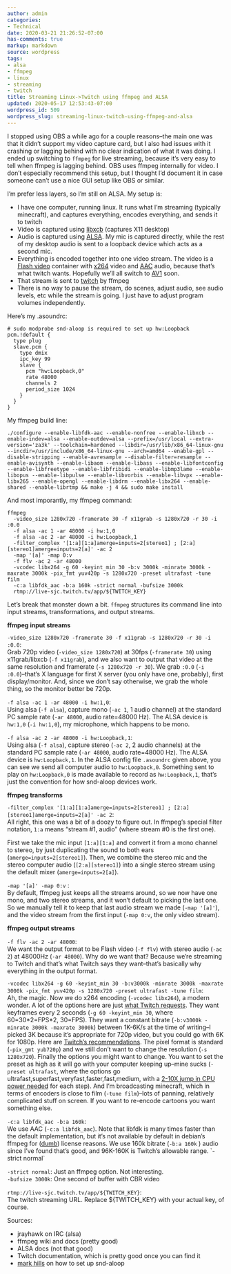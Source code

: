 ```yaml
---
author: admin
categories:
- Technical
date: 2020-03-21 21:26:52-07:00
has-comments: true
markup: markdown
source: wordpress
tags:
- alsa
- ffmpeg
- linux
- streaming
- twitch
title: Streaming Linux->Twitch using ffmpeg and ALSA
updated: 2020-05-17 12:53:43-07:00
wordpress_id: 509
wordpress_slug: streaming-linux-twitch-using-ffmpeg-and-alsa
---
```

I stopped using OBS a while ago for a couple reasons–the main one was that it didn’t support my video capture card, but I also had issues with it crashing or lagging behind with no clear indication of what it was doing. I ended up switching to `ffmpeg` for live streaming, because it’s very easy to tell when ffmpeg is lagging behind. OBS uses ffmpeg internally for video. I don’t especially recommend this setup, but I thought I’d document it in case someone can’t use a nice GUI setup like OBS or similar.

I’m prefer less layers, so I’m still on ALSA. My setup is:

-   I have one computer, running linux. It runs what I’m streaming (typically minecraft), and captures everything, encodes everything, and sends it to twitch
-   Video is captured using [libxcb](https://xcb.freedesktop.org/) (captures X11 desktop)
-   Audio is captured using [ALSA](https://en.wikipedia.org/wiki/Advanced_Linux_Sound_Architecture). My mic is captured directly, while the rest of my desktop audio is sent to a loopback device which acts as a second mic.
-   Everything is encoded together into one video stream. The video is a [Flash video](https://en.wikipedia.org/wiki/Flash_Video) container with [x264](https://en.wikipedia.org/wiki/X264) video and [AAC](https://en.wikipedia.org/wiki/Advanced_Audio_Coding) audio, because that’s what twitch wants. Hopefully we’ll all switch to [AV1](https://en.wikipedia.org/wiki/AV1) soon.
-   That stream is sent to [twitch](https://www.twitch.tv/) by ffmpeg
-   There is no way to pause the stream, do scenes, adjust audio, see audio levels, etc while the stream is going. I just have to adjust program volumes independently.

Here’s my .asoundrc:

```
# sudo modprobe snd-aloop is required to set up hw:Loopback
pcm.!default {
  type plug
  slave.pcm {
    type dmix
    ipc_key 99
    slave {
      pcm "hw:Loopback,0"
      rate 48000
      channels 2
      period_size 1024
    }
  }
}
```

My ffmpeg build line:

```
./configure --enable-libfdk-aac --enable-nonfree --enable-libxcb --enable-indev=alsa --enable-outdev=alsa --prefix=/usr/local --extra-version='za3k' --toolchain=hardened --libdir=/usr/lib/x86_64-linux-gnu --incdir=/usr/include/x86_64-linux-gnu --arch=amd64 --enable-gpl --disable-stripping --enable-avresample --disable-filter=resample --enable-avisynth --enable-libaom --enable-libass --enable-libfontconfig --enable-libfreetype --enable-libfribidi --enable-libmp3lame --enable-libopus --enable-libpulse --enable-libvorbis --enable-libvpx --enable-libx265 --enable-opengl --enable-libdrm --enable-libx264 --enable-shared --enable-librtmp && make -j 4 && sudo make install
```

And most imporantly, my ffmpeg command:

```
ffmpeg 
  -video_size 1280x720 -framerate 30 -f x11grab -s 1280x720 -r 30 -i :0.0 
  -f alsa -ac 1 -ar 48000 -i hw:1,0 
  -f alsa -ac 2 -ar 48000 -i hw:Loopback,1
  -filter_complex '[1:a][1:a]amerge=inputs=2[stereo1] ; [2:a][stereo1]amerge=inputs=2[a]' -ac 2 
  -map '[a]' -map 0:v 
  -f flv -ac 2 -ar 48000 
  -vcodec libx264 -g 60 -keyint_min 30 -b:v 3000k -minrate 3000k -maxrate 3000k -pix_fmt yuv420p -s 1280x720 -preset ultrafast -tune film 
  -c:a libfdk_aac -b:a 160k -strict normal -bufsize 3000k 
  rtmp://live-sjc.twitch.tv/app/${TWITCH_KEY}
```

Let’s break that monster down a bit. `ffmpeg` structures its command line into input streams, transformations, and output streams.

**ffmpeg input streams**

`-video_size 1280x720 -framerate 30 -f x11grab -s 1280x720 -r 30 -i :0.0`:  
Grab 720p video (`-video_size 1280x720`) at 30fps (`-framerate 30`) using x11grab/libxcb (`-f x11grab`), and we also want to output that video at the same resolution and framerate (`-s 1280x720 -r 30`). We grab `:0.0` (`-i :0.0`)–that’s X language for first X server (you only have one, probably), first display/monitor. And, since we don’t say otherwise, we grab the whole thing, so the monitor better be 720p.

`-f alsa -ac 1 -ar 48000 -i hw:1,0`:  
Using alsa (`-f alsa`), capture mono (`-ac 1`, 1 audio channel) at the standard PC sample rate (`-ar 48000`, audio rate=48000 Hz). The ALSA device is `hw:1,0` (`-i hw:1,0`), my microphone, which happens to be mono.

`-f alsa -ac 2 -ar 48000 -i hw:Loopback,1`:  
Using alsa (`-f alsa`), capture stereo (`-ac 2`, 2 audio channels) at the standard PC sample rate (`-ar 48000`, audio rate=48000 Hz). The ALSA device is `hw:Loopback,1`. In the ALSA config file `.asoundrc` given above, you can see we send all computer audio to `hw:Loopback,0`. Something sent to play on `hw:Loopback,0` is made available to record as `hw:Loopback,1`, that’s just the convention for how snd-aloop devices work.

**ffmpeg transforms**

`-filter_complex '[1:a][1:a]amerge=inputs=2[stereo1] ; [2:a][stereo1]amerge=inputs=2[a]' -ac 2`:  
All right, this one was a bit of a doozy to figure out. In ffmpeg’s special filter notation, `1:a` means “stream #1, audio” (where stream #0 is the first one).

First we take the mic input `[1:a][1:a]` and convert it from a mono channel to stereo, by just duplicating the sound to both ears (`amerge=inputs=2[stereo1]`). Then, we combine the stereo mic and the stereo computer audio (`[2:a][stereo1]`) into a single stereo stream using the default mixer (`amerge=inputs=2[a]`).

`-map '[a]' -map 0:v` :  
By default, ffmpeg just keeps all the streams around, so we now have one mono, and two stereo streams, and it won’t default to picking the last one. So we manually tell it to keep that last audio stream we made (`-map '[a]'`), and the video stream from the first input (`-map 0:v`, the only video stream).

**ffmpeg output streams**

`-f flv -ac 2 -ar 48000`:  
We want the output format to be Flash video (`-f flv`) with stereo audio (`-ac 2`) at 48000Hz (`-ar 48000`). Why do we want that? Because we’re streaming to Twitch and that’s what Twitch says they want–that’s basically why everything in the output format.

`-vcodec libx264 -g 60 -keyint_min 30 -b:v3000k -minrate 3000k -maxrate 3000k -pix_fmt yuv420p -s 1280x720 -preset ultrafast -tune film`:  
Ah, the magic. Now we do x264 encoding (`-vcodec libx264`), a modern wonder. A lot of the options here are just [what Twitch requests](https://help.twitch.tv/s/article/broadcast-requirements?language=en_US). They want keyframes every 2 seconds (`-g 60 -keyint_min 30`, where 60=30\*2=FPS\*2, 30=FPS). They want a constant bitrate (`-b:v3000k -minrate 3000k -maxrate 3000k`) between 1K-6K/s at the time of writing–I picked 3K because it’s appropriate for 720p video, but you could go with 6K for 1080p. Here are [Twitch’s recommendations](https://stream.twitch.tv/encoding/). The pixel format is standard (`-pix_gmt yub720p`) and we still don’t want to change the resolution (`-s 1280x720`). Finally the options you might want to change. You want to set the preset as high as it will go with your computer keeping up–mine sucks (`-preset ultrafast`, where the options go ultrafast,superfast,veryfast,faster,fast,medium, with a [2-10X jump in CPU power needed](https://trac.ffmpeg.org/wiki/Encode/H.264) for each step). And I’m broadcasting minecraft, which in terms of encoders is close to film (`-tune film`)–lots of panning, relatively complicated stuff on screen. If you want to re-encode cartoons you want something else.

`-c:a libfdk_aac -b:a 160k`:  
We use AAC (`-c:a libfdk_aac`). Note that libfdk is many times faster than the default implementation, but it’s not available by default in debian’s ffmpeg for ([dumb](https://www.gnu.org/licenses/license-list.html#fdk)) license reasons. We use 160k bitrate (`-b:a 160k` ) audio since I’ve found that’s good, and 96K-160K is Twitch’s allowable range. \`-strict normal\`

`-strict normal`: Just an ffmpeg option. Not interesting.  
`-bufsize 3000k`: One second of buffer with CBR video

`rtmp://live-sjc.twitch.tv/app/${TWITCH_KEY}`:  
The twitch streaming URL. Replace ${TWITCH\_KEY} with your actual key, of course.

Sources:

-   jrayhawk on IRC (alsa)
-   ffmpeg wiki and docs (pretty good)
-   ALSA docs (not that good)
-   Twitch documentation, which is pretty good once you can find it
-   [mark hills](http://www.pogo.org.uk/~mark/trx/streaming-desktop-audio.html) on how to set up snd-aloop
